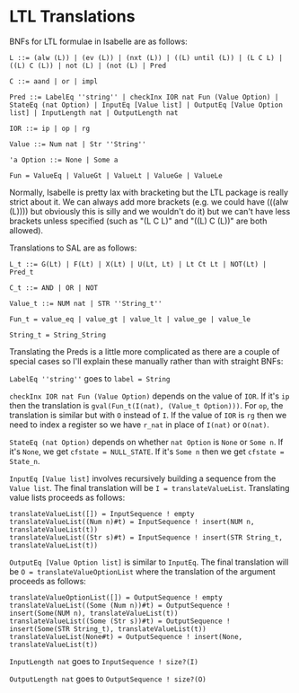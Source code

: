 LTL Translations
=================

BNFs for LTL formulae in Isabelle are as follows:

`L ::= (alw (L)) | (ev (L)) | (nxt (L)) | ((L) until (L)) | (L C L) | ((L) C (L)) | not (L) | (not (L) | Pred`

`C ::= aand | or | impl`

`Pred ::= LabelEq ''string'' | checkInx IOR nat Fun (Value Option) | StateEq (nat Option) | InputEq [Value list] | OutputEq [Value Option list] | InputLength nat | OutputLength nat`

`IOR ::= ip | op | rg`

`Value ::= Num nat | Str ''String''`

`'a Option ::= None | Some a`

`Fun = ValueEq | ValueGt | ValueLt | ValueGe | ValueLe`

Normally, Isabelle is pretty lax with bracketing but the LTL package is really strict about it. We can always add more brackets (e.g. we could have (((alw (L)))) but obviously this is silly and we wouldn't do it) but we can't have less brackets unless specified (such as "(L C L)" and "((L) C (L))" are both allowed).

Translations to SAL are as follows:

`L_t ::= G(Lt) | F(Lt) | X(Lt) | U(Lt, Lt) | Lt Ct Lt | NOT(Lt) | Pred_t`

`C_t ::= AND | OR | NOT`

`Value_t ::= NUM nat | STR ''String_t''`

`Fun_t = value_eq | value_gt | value_lt | value_ge | value_le`

`String_t = String_String`

Translating the Preds is a little more complicated as there are a couple of special cases so I'll explain these manually rather than with straight BNFs:

`LabelEq ''string''` goes to `label = String`

`checkInx IOR nat Fun (Value Option)` depends on the value of `IOR`. If it's `ip` then the translation is `gval(Fun_t(I(nat), (Value_t Option)))`. For `op`, the translation is similar but with `O` instead of `I`. If the value of `IOR` is `rg` then we need to index a register so we have `r_nat` in place of `I(nat)` or `O(nat)`.

`StateEq (nat Option)` depends on whether `nat Option` is `None` or `Some n`. If it's `None`, we get `cfstate = NULL_STATE`. If it's `Some n` then we get `cfstate = State_n`.

`InputEq [Value list]` involves recursively building a sequence from the `Value list`. The final translation will be `I = translateValueList`. Translating value lists proceeds as follows:
```
translateValueList([]) = InputSequence ! empty
translateValueList((Num n)#t) = InputSequence ! insert(NUM n, translateValueList(t))
translateValueList((Str s)#t) = InputSequence ! insert(STR String_t, translateValueList(t))
```

`OutputEq [Value Option list]` is similar to `InputEq`. The final translation will be `O = translateValueOptionList` where the translation of the argument proceeds as follows:
```
translateValueOptionList([]) = OutputSequence ! empty
translateValueList((Some (Num n))#t) = OutputSequence ! insert(Some(NUM n), translateValueList(t))
translateValueList((Some (Str s))#t) = OutputSequence ! insert(Some(STR String_t), translateValueList(t))
translateValueList(None#t) = OutputSequence ! insert(None, translateValueList(t))
```

`InputLength nat` goes to `InputSequence ! size?(I)`

`OutputLength nat` goes to `OutputSequence ! size?(O)`

